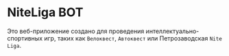 # NiteLiga BOT
Это веб-приложение создано для проведения интеллектуально-спортивных игр, таких как `Велоквест`, `Автоквест` или Петрозаводская `Nite Liga`.
